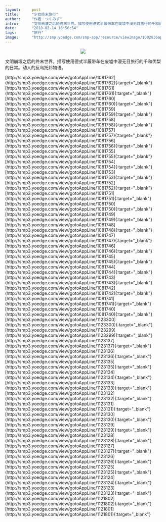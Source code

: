 ```yaml
---
layout:     post
title:      "少女终末旅行"
author:     "作者：つくみず"
intro:      "文明崩壊之后的终末世界。描写使用德式半履带车在废墟中漫无目旅行的千和优梨的日常。动人的反乌托邦物语。"
date:       "2018-02-14 16:56:54"
tags:       "旅行"
image:      "http://smp.yoedge.com/smp-app/resource/viewImage/1002836appline.png"
---
```

<div style="text-align: center">
<p><img src="http://smp.yoedge.com/smp-app/resource/viewImage/1002836appline.png"/></p>
</div>
<p class="post-meta">
<span>文明崩壊之后的终末世界。描写使用德式半履带车在废墟中漫无目旅行的千和优梨的日常。动人的反乌托邦物语。</span>
</p>
[http://smp3.yoedge.com/view/gotoAppLine/1081762](http://smp3.yoedge.com/view/gotoAppLine/1081762){:target="_blank"}
[http://smp3.yoedge.com/view/gotoAppLine/1081761](http://smp3.yoedge.com/view/gotoAppLine/1081761){:target="_blank"}
[http://smp3.yoedge.com/view/gotoAppLine/1081760](http://smp3.yoedge.com/view/gotoAppLine/1081760){:target="_blank"}
[http://smp3.yoedge.com/view/gotoAppLine/1081759](http://smp3.yoedge.com/view/gotoAppLine/1081759){:target="_blank"}
[http://smp3.yoedge.com/view/gotoAppLine/1081758](http://smp3.yoedge.com/view/gotoAppLine/1081758){:target="_blank"}
[http://smp3.yoedge.com/view/gotoAppLine/1081757](http://smp3.yoedge.com/view/gotoAppLine/1081757){:target="_blank"}
[http://smp3.yoedge.com/view/gotoAppLine/1081756](http://smp3.yoedge.com/view/gotoAppLine/1081756){:target="_blank"}
[http://smp3.yoedge.com/view/gotoAppLine/1081755](http://smp3.yoedge.com/view/gotoAppLine/1081755){:target="_blank"}
[http://smp3.yoedge.com/view/gotoAppLine/1081754](http://smp3.yoedge.com/view/gotoAppLine/1081754){:target="_blank"}
[http://smp3.yoedge.com/view/gotoAppLine/1081753](http://smp3.yoedge.com/view/gotoAppLine/1081753){:target="_blank"}
[http://smp3.yoedge.com/view/gotoAppLine/1081752](http://smp3.yoedge.com/view/gotoAppLine/1081752){:target="_blank"}
[http://smp3.yoedge.com/view/gotoAppLine/1081751](http://smp3.yoedge.com/view/gotoAppLine/1081751){:target="_blank"}
[http://smp3.yoedge.com/view/gotoAppLine/1081750](http://smp3.yoedge.com/view/gotoAppLine/1081750){:target="_blank"}
[http://smp3.yoedge.com/view/gotoAppLine/1081749](http://smp3.yoedge.com/view/gotoAppLine/1081749){:target="_blank"}
[http://smp3.yoedge.com/view/gotoAppLine/1081748](http://smp3.yoedge.com/view/gotoAppLine/1081748){:target="_blank"}
[http://smp3.yoedge.com/view/gotoAppLine/1081747](http://smp3.yoedge.com/view/gotoAppLine/1081747){:target="_blank"}
[http://smp3.yoedge.com/view/gotoAppLine/1081746](http://smp3.yoedge.com/view/gotoAppLine/1081746){:target="_blank"}
[http://smp3.yoedge.com/view/gotoAppLine/1081745](http://smp3.yoedge.com/view/gotoAppLine/1081745){:target="_blank"}
[http://smp3.yoedge.com/view/gotoAppLine/1081744](http://smp3.yoedge.com/view/gotoAppLine/1081744){:target="_blank"}
[http://smp3.yoedge.com/view/gotoAppLine/1081743](http://smp3.yoedge.com/view/gotoAppLine/1081743){:target="_blank"}
[http://smp3.yoedge.com/view/gotoAppLine/1081742](http://smp3.yoedge.com/view/gotoAppLine/1081742){:target="_blank"}
[http://smp3.yoedge.com/view/gotoAppLine/1081741](http://smp3.yoedge.com/view/gotoAppLine/1081741){:target="_blank"}
[http://smp3.yoedge.com/view/gotoAppLine/1081740](http://smp3.yoedge.com/view/gotoAppLine/1081740){:target="_blank"}
[http://smp3.yoedge.com/view/gotoAppLine/1123300](http://smp3.yoedge.com/view/gotoAppLine/1123300){:target="_blank"}
[http://smp3.yoedge.com/view/gotoAppLine/1123299](http://smp3.yoedge.com/view/gotoAppLine/1123299){:target="_blank"}
[http://smp3.yoedge.com/view/gotoAppLine/1123137](http://smp3.yoedge.com/view/gotoAppLine/1123137){:target="_blank"}
[http://smp3.yoedge.com/view/gotoAppLine/1123136](http://smp3.yoedge.com/view/gotoAppLine/1123136){:target="_blank"}
[http://smp3.yoedge.com/view/gotoAppLine/1123135](http://smp3.yoedge.com/view/gotoAppLine/1123135){:target="_blank"}
[http://smp3.yoedge.com/view/gotoAppLine/1123134](http://smp3.yoedge.com/view/gotoAppLine/1123134){:target="_blank"}
[http://smp3.yoedge.com/view/gotoAppLine/1123133](http://smp3.yoedge.com/view/gotoAppLine/1123133){:target="_blank"}
[http://smp3.yoedge.com/view/gotoAppLine/1123132](http://smp3.yoedge.com/view/gotoAppLine/1123132){:target="_blank"}
[http://smp3.yoedge.com/view/gotoAppLine/1123131](http://smp3.yoedge.com/view/gotoAppLine/1123131){:target="_blank"}
[http://smp3.yoedge.com/view/gotoAppLine/1123130](http://smp3.yoedge.com/view/gotoAppLine/1123130){:target="_blank"}
[http://smp3.yoedge.com/view/gotoAppLine/1123129](http://smp3.yoedge.com/view/gotoAppLine/1123129){:target="_blank"}
[http://smp3.yoedge.com/view/gotoAppLine/1123128](http://smp3.yoedge.com/view/gotoAppLine/1123128){:target="_blank"}
[http://smp3.yoedge.com/view/gotoAppLine/1123127](http://smp3.yoedge.com/view/gotoAppLine/1123127){:target="_blank"}
[http://smp3.yoedge.com/view/gotoAppLine/1123126](http://smp3.yoedge.com/view/gotoAppLine/1123126){:target="_blank"}
[http://smp3.yoedge.com/view/gotoAppLine/1123125](http://smp3.yoedge.com/view/gotoAppLine/1123125){:target="_blank"}
[http://smp3.yoedge.com/view/gotoAppLine/1123124](http://smp3.yoedge.com/view/gotoAppLine/1123124){:target="_blank"}
[http://smp3.yoedge.com/view/gotoAppLine/1123123](http://smp3.yoedge.com/view/gotoAppLine/1123123){:target="_blank"}
[http://smp3.yoedge.com/view/gotoAppLine/1121802](http://smp3.yoedge.com/view/gotoAppLine/1121802){:target="_blank"}
[http://smp3.yoedge.com/view/gotoAppLine/1121801](http://smp3.yoedge.com/view/gotoAppLine/1121801){:target="_blank"}


